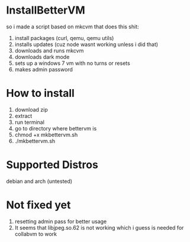 # InstallBetterVM

so i made a script based on mkcvm that does this shit:
1. install packages (curl, qemu, qemu utils)
2. installs updates (cuz node wasnt working unless i did that)
3. downloads and runs mkcvm
4. downloads dark mode
5. sets up a windows 7 vm with no turns or resets
6. makes admin password

# How to install
1. download zip
2. extract
3. run terminal
4. go to directory where bettervm is
5. chmod +x mkbettervm.sh
6. ./mkbettervm.sh

# Supported Distros
debian and arch (untested)

# Not fixed yet
1. resetting admin pass for better usage
2. It seems that libjpeg.so.62 is not working which i guess is needed for collabvm to work

